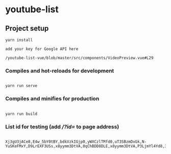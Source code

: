 # youtube-list

## Project setup

```
yarn install
```

```
add your key for Google API here
```

```
/youtube-list-vue/blob/master/src/components/VideoPreview.vue#L29

```

### Compiles and hot-reloads for development

```

yarn run serve

```

### Compiles and minifies for production

```

yarn run build

```

### List id for testing (add _/?id=_ to page address)

```

Xj3gU3jACe8,E4w_5bY0tBY,bdkVzkIGjp0,yWXCzlTMfd0,uT3SBzmDxGk,N-YuSKeFMxY,D9LrEXF3USs,x8yymm3DtVA,0qChBDD8DLE,x8yymm3DtVA,P3LjmYl4Yd8,3V7EugoweM4,qfGggAGITwg,8lWXXHiQf6M,kL6fN3HNAXo,CX11yw6YL1w,nji5zvkuuFg,jvipPYFebWc,1KFSfoBIgcg,oUBQPIk9Wh8,UimyAzjEyWU,

```

```

```
